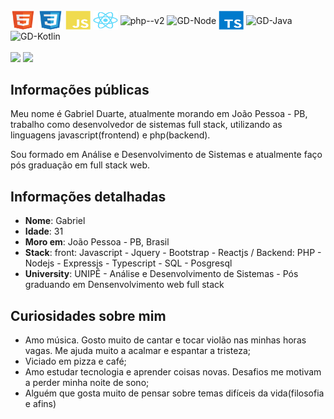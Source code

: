 
<div style="display: inline_block"><br>

  
  <img align="center" alt="GD-HTML" height="30" width="40" src="https://raw.githubusercontent.com/devicons/devicon/master/icons/html5/html5-original.svg">
  <img align="center" alt="GD-CSS" height="30" width="40" src="https://raw.githubusercontent.com/devicons/devicon/master/icons/css3/css3-original.svg">
  <img align="center" alt="GD-Js" height="30" width="40" src="https://raw.githubusercontent.com/devicons/devicon/master/icons/javascript/javascript-plain.svg">
  <img align="center" alt="GD-React" height="30" width="40" src="https://raw.githubusercontent.com/devicons/devicon/master/icons/react/react-original.svg">
   <img align="center" width="40" height="30" src="https://img.icons8.com/nolan/64/php--v2.png" alt="php--v2"/>
  <img align="center" alt="GD-Node" height="30" width="40" src="https://cdn.jsdelivr.net/gh/devicons/devicon@latest/icons/nodejs/nodejs-plain-wordmark.svg" />
  <img align="center" alt="GD-Ts" height="30" width="40" src="https://raw.githubusercontent.com/devicons/devicon/master/icons/typescript/typescript-plain.svg">
  <img align="center" alt="GD-Java" height="30" width="40" src="https://cdn.jsdelivr.net/gh/devicons/devicon@latest/icons/java/java-original.svg" />
  <img align="center" alt="GD-Kotlin" height="30" width="40" src="https://cdn.jsdelivr.net/gh/devicons/devicon@latest/icons/kotlin/kotlin-original.svg" />
          
  
         
          
 
</div>
<br>
  
<div> 
  <a href = "mailto:gduarter21@gmail.com"><img src="https://img.shields.io/badge/-Gmail-%23333?style=for-the-badge&logo=gmail&logoColor=white" target="_blank"></a>
  <a href="https://www.linkedin.com/in/gabrieldramos" target="_blank"><img src="https://img.shields.io/badge/-LinkedIn-%230077B5?style=for-the-badge&logo=linkedin&logoColor=white" target="_blank"></a> 
</div>


## Informações públicas

Meu nome é Gabriel Duarte, atualmente morando em João Pessoa - PB, trabalho como desenvolvedor de sistemas full stack, utilizando as linguagens javascript(frontend) e php(backend).

Sou formado em Análise e Desenvolvimento de Sistemas e atualmente faço pós graduação em full stack web.

## Informações detalhadas

* **Nome**: Gabriel
* **Idade**: 31
* **Moro em**: João Pessoa - PB, Brasil
* **Stack**: front: Javascript - Jquery - Bootstrap - Reactjs / Backend: PHP - Nodejs - Expressjs - Typescript - SQL - Posgresql
* **University**: UNIPÊ - Análise e Desenvolvimento de Sistemas - Pós graduando em Densenvolvimento web full stack

## Curiosidades sobre mim

* Amo música. Gosto muito de cantar e tocar violão nas minhas horas vagas. Me ajuda muito a acalmar e espantar a tristeza;
* Viciado em pizza e café;
* Amo estudar tecnologia e aprender coisas novas. Desafios me motivam a perder minha noite de sono;
* Alguém que gosta muito de pensar sobre temas difíceis da vida(filosofia e afins)
